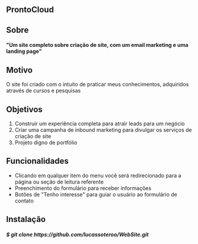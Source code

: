 <h2>ProntoCloud</h2>

<h2>Sobre</h2>

<h4>"Um site completo sobre criação de site, com um email marketing e uma landing page"</h4>

<h2>Motivo</h2>

<p>O site foi criado com o intuito de praticar meus conhecimentos, adquiridos através de cursos e pesquisas</p>

<h2>Objetivos</h2>

<ol>
  <li>Construir um experiência completa para atrair leads para um negócio</li>
  <li>Criar uma campanha de inbound marketing para divulgar os serviços de criação de site</li>
  <li>Projeto digno de portfólio</li>
</ol>

<h2>Funcionalidades</h2>

<ul>
  <li>Clicando em qualquer item do menu você será redirecionado para a página ou seção de leitura referente</li>
  <li>Preenchimento do formulário para receber informações</li>
  <li>Botões de "Tenho interesse" para guiar o usuário ao formulário de contato</li>
</ul>

<h2>Instalação</h2>

<h5>$ git clone https://github.com/lucassoteroo/WebSite.git</h5> 
